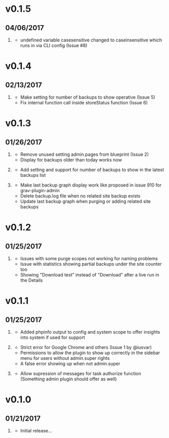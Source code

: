 # v0.1.5
## 04/06/2017

1. [](#fixed)
    * undefined variable casesensitive changed to caseinsensitive which runs in via CLI config (Issue #8)

# v0.1.4
## 02/13/2017

1. [](#fixed)
    * Make setting for number of backups to show operative (Issue 5)
    * Fix internal function call inside storeStatus function (Issue 6)

# v0.1.3
## 01/26/2017

1. [](#fixed)
    * Remove unused setting admin.pages from blueprint (Issue 2)
	* Display for backups older than today works now

2. [](#new)
    * Add setting and support for number of backups to show
	  in the latest backups list

3. [](#improved)
    * Make last backup graph display work like proposed in issue 910
	  for grav-plugin-admin
	* Delete backup.log file when no related site backup exists
	* Update last backup graph when purging or adding related site backups
	  
# v0.1.2
## 01/25/2017

1. [](#fixed)
    * Issues with some purge scopes not working for naming problems
	* Issue with statistics showing partial backups under the site counter too
	* Showing "Download test" instead of "Download" after a live run in the 
	  Details

# v0.1.1
## 01/25/2017

1. [](#new)
    * Added phpinfo output to config and system scope
	  to offer insights into system if used for support

2. [](#fixed)
    * Strict error for Google Chrome and others (Issue 1 by @iusvar)
	* Permissions to allow the plugin to show up correctly in the sidebar menu
	  for users without admin.super rights 
	* A false error showing up when not admin.super

3. [](#improved)
    * Allow supression of messages for task authorize function
	  (Something admin plugin should offer as well)

# v0.1.0
## 01/21/2017

1. [](#new)
    * Initial release...
